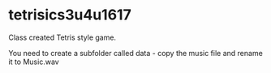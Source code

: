 # tetrisics3u4u1617
Class created Tetris style game.

You need to create a subfolder called data - copy the music file and rename it to Music.wav
